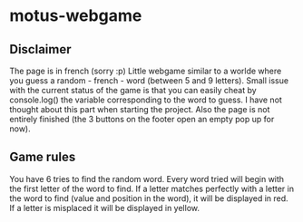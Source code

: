# motus-webgame

## Disclaimer
The page is in french (sorry :p)
Little webgame similar to a worlde where you guess a random - french - word (between 5 and 9 letters).
Small issue with the current status of the game is that you can easily cheat by console.log() the variable corresponding to the word to guess. I have not thought about this part when starting the project.
Also the page is not entirely finished (the 3 buttons on the footer open an empty pop up for now).

## Game rules
You have 6 tries to find the random word. Every word tried will begin with the first letter of the word to find.
If a letter matches perfectly with a letter in the word to find (value and position in the word), it will be displayed in red.
If a letter is misplaced it will be displayed in yellow.
